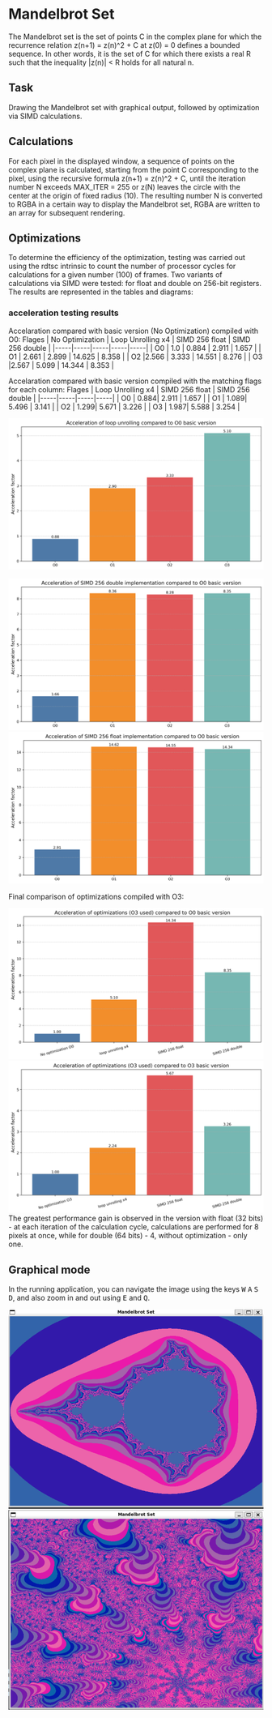 # Mandelbrot Set

The Mandelbrot set is the set of points C in the complex plane for which the recurrence relation z(n+1) = z(n)^2 + C at z(0) = 0 defines a bounded sequence. In other words, it is the set of C for which there exists a real R such that the inequality
|z(n)| < R holds for all natural n.

## Task
 Drawing the Mandelbrot set with graphical output, followed by optimization via SIMD calculations.

## Calculations

For each pixel in the displayed window, a sequence of points on the complex plane is calculated, starting from the point C corresponding to the pixel, using the recursive formula z(n+1) = z(n)^2 + C, until the iteration number N exceeds MAX_ITER = 255 or z(N) leaves the circle with the center at the origin of fixed radius (10). The resulting number N is converted to RGBA in a certain way to display the Mandelbrot set, RGBA are written to an array for subsequent rendering.

## Optimizations

To determine the efficiency of the optimization, testing was carried out using the rdtsc intrinsic to count the number of processor cycles for calculations for a given number (100) of frames. Two variants of calculations via SIMD were tested: for float and double on 256-bit registers. The results are represented in the tables and diagrams:

### acceleration testing results

Accelaration compared with basic version (No Optimization) compiled with O0:
Flages | No Optimization | Loop Unrolling x4 | SIMD 256 float | SIMD 256 double |
|-----|-----|-----|-----|-----|
| O0 | 1.0   | 0.884 | 2.911  | 1.657 |
| O1 | 2.661 | 2.899 | 14.625 | 8.358 |
| O2 |2.566  | 3.333 | 14.551 | 8.276 |
| O3 |2.567  | 5.099 | 14.344 | 8.353 |

Accelaration compared with basic version compiled with the matching flags for each column:
Flages | Loop Unrolling x4 | SIMD 256 float | SIMD 256 double |
|-----|-----|-----|-----|
| O0 | 0.884| 2.911 | 1.657 |
| O1 | 1.089| 5.496 | 3.141 |
| O2 | 1.299| 5.671 | 3.226 |
| O3 | 1.987| 5.588 | 3.254 |

![picture](readme_pic//optimization_comparison_loop_unroll.png)

![picture](readme_pic//optimization_comparison_SIMD256double.png)
![picture](readme_pic//optimization_comparison_SIMD256float.png)

Final comparison of optimizations compiled with O3:

![picture](readme_pic//optimization_comparison_O0.png)
![picture](readme_pic//optimization_comparison_O3.png)
The greatest performance gain is observed in the version with float (32 bits) - at each iteration of the calculation cycle, calculations are performed for 8 pixels at once, while for double (64 bits) - 4, without optimization - only one.

## Graphical mode

In the running application, you can navigate the image using the keys <kbd>W</kbd> <kbd>A</kbd> <kbd>S</kbd> <kbd>D</kbd>, and also zoom in and out using <kbd>E</kbd> and <kbd>Q</kbd>.

![picture](readme_pic//Mandelbrot-set.png)
![picture](readme_pic//Mandelbrot-set-zoomed.png)
